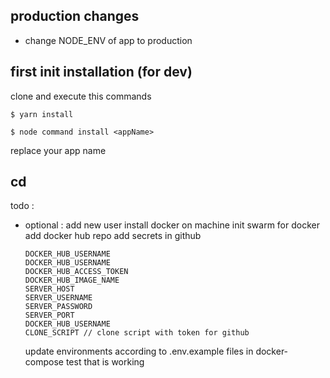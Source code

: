 ## production changes

- change NODE_ENV of app to production

## first init installation (for dev)

clone and execute this commands

`$ yarn install`

`$ node command install <appName>`

replace your app name

## cd

todo :

- optional : add new user
  install docker on machine
  init swarm for docker
  add docker hub repo
  add secrets in github
  ```
  DOCKER_HUB_USERNAME
  DOCKER_HUB_USERNAME
  DOCKER_HUB_ACCESS_TOKEN
  DOCKER_HUB_IMAGE_NAME
  SERVER_HOST
  SERVER_USERNAME
  SERVER_PASSWORD
  SERVER_PORT
  DOCKER_HUB_USERNAME
  CLONE_SCRIPT // clone script with token for github
  ```
  update environments according to .env.example files in docker-compose
  test that is working
